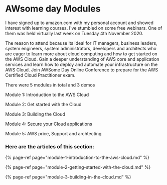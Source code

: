 # AWsome day Modules

I have signed up to amazon.com with my personal account and showed interest with learning courses. I've stumbled on some free webinars. One of them was held virtually last week on Tuesday 4th November 2020.

The reason to attend because its ideal for IT managers, business leaders, system engineers, system administrators, developers and architects who are eager to learn more about cloud computing and how to get started on the AWS Cloud. Gain a deeper understanding of AWS core and application services and learn how to deploy and automate your infrastructure on the AWS Cloud. Join AWSome Day Online Conference to prepare for the AWS Certified Cloud Practitioner exam.

There were 5 modules in total and 3 demos

Module 1: Introduction to the AWS Cloud

Module 2: Get started with the Cloud

Module 3: Building the Cloud

Module 4: Secure your Cloud applications

Module 5: AWS price, Support and archtecting 

### Here are the articles of this section:

{% page-ref page="module-1-introduction-to-the-aws-cloud.md" %}

{% page-ref page="module-2-getting-started-with-the-cloud.md" %}

{% page-ref page="module-3-building-in-the-cloud.md" %}













